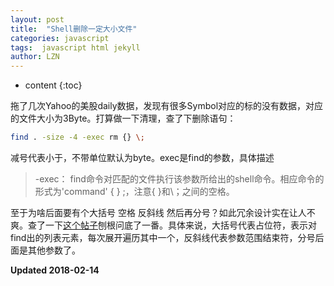 ```yaml
---
layout: post
title:  "Shell删除一定大小文件"
categories: javascript
tags:  javascript html jekyll
author: LZN
---
```


* content
{:toc}

拖了几次Yahoo的美股daily数据，发现有很多Symbol对应的标的没有数据，对应的文件大小为3Byte。打算做一下清理，查了下删除语句：

```bash
find . -size -4 -exec rm {} \;
```
减号代表小于，不带单位默认为byte。exec是find的参数，具体描述

>-exec： find命令对匹配的文件执行该参数所给出的shell命令。相应命令的形式为'command' { } \;，注意{   }和\；之间的空格。

至于为啥后面要有个大括号 空格 反斜线 然后再分号？如此冗余设计实在让人不爽。查了一下[这个帖子](https://www.crifan.com/linux_shell_empty_curly_bracket_meaning/)刨根问底了一番。具体来说，大括号代表占位符，表示对find出的列表元素，每次展开遍历其中一个，反斜线代表参数范围结束符，分号后面是其他参数了。

**Updated 2018-02-14**
